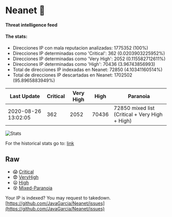 # Neanet :hocho:
#### Threat intelligence feed
#### The stats:

- Direcciones IP con mala reputacion analizadas: 1775352 (100%)
- Direcciones IP determinadas como 'Critical':  362 (0.0203903225952%)
- Direcciones IP determinadas como 'Very High':  2052 (0.115582712611%)
- Direcciones IP determinadas como 'High':  70436 (3.96743856993)
- Total de direcciones IP indexadas en Neanet:  72850 (4.10341160514%)
- Total de direcciones IP descartadas en Neanet:  1702502 (95.8965883949%)

| Last Update | Critical | Very High | High | Paranoia |
| --- | --- | --- | --- | --- |
| 2020-08-26 13:02:05 | 362 | 2052 | 70436 | 72850 mixed list (Critical + Very High + High)|

![Stats](https://docs.google.com/spreadsheets/d/e/2PACX-1vSnaNMIXVabIpDJjufMlzH7poXnshF3mgd8Is1g9ytUEzVsP5my4Trn8f-xkoLLQ38xpL3HtmUexLo6/pubchart?oid=501124687&format=image)

For the historical stats go to: [link](/stats.csv)
## Raw
- :scream: [Critical](https://raw.githubusercontent.com/JavaGarcia/Neanet/master/blacklists/neanet_critical.txt)
- :fearful: [VeryHigh](https://raw.githubusercontent.com/JavaGarcia/Neanet/master/blacklists/neanet_veryHigh.txtt)
- :frowning: [High](https://raw.githubusercontent.com/JavaGarcia/Neanet/master/blacklists/neanet_high.txt)
- :dizzy_face: [Mixed-Paranoia](https://raw.githubusercontent.com/JavaGarcia/Neanet/master/blacklists/neanet_all.txt)


Your IP is indexed? You may request to takedown. [https://github.com/JavaGarcia/Neanet/issues](https://github.com/JavaGarcia/Neanet/issues)












































































































































































































































































































































































































































































